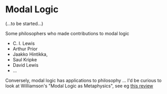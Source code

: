 # Modal Logic

(...to be started...)

Some philosophers who made contributions to modal logic

- C. I. Lewis 
- Arthur Prior
- Jaakko Hintikka, 
- Saul Kripke
- David Lewis
- ...

Conversely, modal logic has applications to philosophy ... I'd be curious to look at Williamson's "Modal Logic as Metaphysics", see eg [this review](https://ndpr.nd.edu/reviews/modal-logic-as-metaphysics/)

